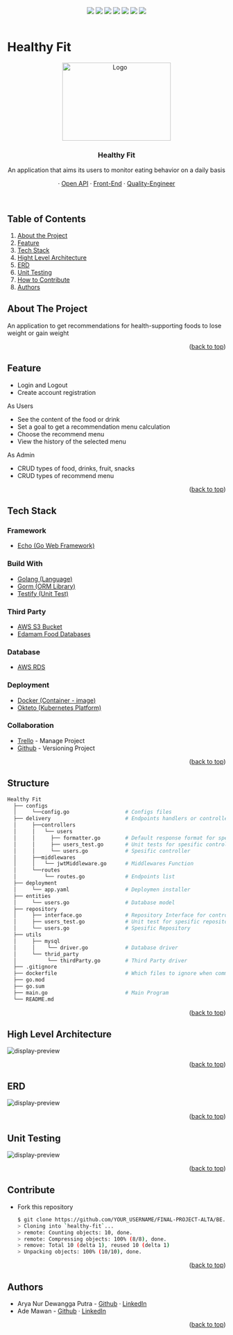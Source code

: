 <div align="center">
   <a href="https://go.dev/"><img src = https://img.shields.io/badge/GO-v1.17.6-blue></a>
   <a href= "https://aws.amazon.com/id/rds/?p=ft&c=db&z=3"><img src = https://img.shields.io/badge/AWS_RDS-MySQL-orange></a>
   <a href="https://echo.labstack.com/"><img src = https://img.shields.io/badge/Echo-v4.7.0-blue></a>
   <a href="https://aws.amazon.com/id/s3/?did=ft_card&trk=ft_card"><img src = https://img.shields.io/badge/AWS-S3%20Bucket-green></a>
   <a href="https://www.edamam.com/"><img src = https://img.shields.io/badge/ExtAPI-%20EDAMAM-green></a>
   <a href="https://hub.docker.com/"><img src = https://img.shields.io/badge/Deploy-%20Docker-blue></a>
   <a href="https://www.okteto.com/"><img src = https://img.shields.io/badge/Deploy-%20Okteto-purple></a>
</div>
<br />

# Healthy Fit

<!-- PROJECT LOGO -->
<div align="center">
  <a href="https://raw.githubusercontent.com/FINAL-PROJECT-ALTA/FE/development/image/logo-white.png">
    <img src="https://raw.githubusercontent.com/FINAL-PROJECT-ALTA/FE/development/image/logo-white.png" alt="Logo" width="250" height="180">
  </a>

  <h3 align="center">Healthy Fit</h3>
  <p align="center">
   An application that aims its users to monitor eating behavior on a daily basis
    <br />
    <div id = "other-software-design"></div>
    ·
     <a href="https://app.swaggerhub.com/apis/aaryadewangga/Final_Project/1.0#/">Open API</a>
    ·
    <a href="https://github.com/FINAL-PROJECT-ALTA/FE">Front-End</a>
    ·
    <a href="https://github.com/FINAL-PROJECT-ALTA/QE">Quality-Engineer</a>
  </p>
</div>
<br />

<!-- TABLE OF CONTENTS -->
## Table of Contents
1. [About the Project](#about-the-project)
2. [Feature](#feture)
3. [Tech Stack](#tech-stack)
4. [Hight Level Architecture](#high-level-architecture)
5. [ERD](#erd)
6. [Unit Testing](#unit-testing)
6. [How to Contribute](#contribute)
7. [Authors](#authors)

<!-- ABOUT THE PROJECT -->
## About The Project
An application to get recommendations for health-supporting foods to lose weight or gain weight


<p align="right">(<a href="#top">back to top</a>)</p>

## Feature
-  Login and Logout
-  Create account registration

As Users
-  See the content of the food or drink
-  Set a goal to get a recommendation menu calculation
-  Choose the recommend menu
-  View the history of the selected menu

As Admin
-  CRUD types of food, drinks, fruit, snacks
-  CRUD types of recommend menu


<p align="right">(<a href="#top">back to top</a>)</p>

## Tech Stack
### Framework
- [Echo (Go Web Framework)](https://echo.labstack.com/)

### Build With
- [Golang (Language)](https://go.dev/) 
- [Gorm (ORM Library)](https://aws.amazon.com/id/?nc2=h_lg)
- [Testify (Unit Test)](https://github.com/stretchr/testify)

### Third Party
- [AWS S3 Bucket](https://aws.amazon.com/id/?nc2=h_lg)
- [Edamam Food Databases](https://www.edamam.com/)

### Database
- [AWS RDS](https://aws.amazon.com/id/?nc2=h_lg)

### Deployment
- [Docker (Container - image)](https://hub.docker.com/)
- [Okteto (Kubernetes Platform)](https://www.okteto.com/)

### Collaboration 
- [Trello](https://trello.com/) - Manage Project
- [Github](https://github.com/) - Versioning Project

<p align="right">(<a href="#top">back to top</a>)</p>

## Structure
``` bash
Healthy Fit
  ├── configs                
  │     └──config.go                  # Configs files
  ├── delivery                        # Endpoints handlers or controllers
  │     ├──controllers
  │     │   └── users
  │     │     ├── formatter.go        # Default response format for spesific controllers
  │     │     ├── users_test.go       # Unit tests for spesific controllers
  │     │     └── users.go            # Spesific controller
  │     ├──middlewares
  │     │   └── jwtMiddleware.go      # Middlewares Function
  │     └──routes  
  │         └── routes.go             # Endpoints list
  ├── deployment               
  │     └── app.yaml                  # Deploymen installer
  ├── entities                
  │     └── users.go                  # Database model
  ├── repository              
  │     ├── interface.go              # Repository Interface for controllers
  │     ├── users_test.go             # Unit test for spesific repository
  │     └── users.go                  # Spesific Repository
  ├── utils                 
  │     ├── mysql
  │     │    └── driver.go            # Database driver
  │     └── thrid_party
  │          └── thirdParty.go        # Third Party driver
  ├── .gitignore  
  ├── dockerfile                      # Which files to ignore when committing
  ├── go.mod                  
  ├── go.sum                  
  ├── main.go                         # Main Program
  └── README.md    
```
<p align="right">(<a href="#top">back to top</a>)</p>

<!-- HLA -->
## High Level Architecture

<img src="./doc/HLA.png" alt="display-preview">

<p align="right">(<a href="#top">back to top</a>)</p>

<!-- ERD -->
## ERD

<img src="./doc/ERD.png" alt="display-preview">

<p align="right">(<a href="#top">back to top</a>)</p>

<!-- Testing -->
## Unit Testing

<img src="" alt="display-preview">

<p align="right">(<a href="#top">back to top</a>)</p>

## Contribute

- Fork this repository

    ```sh
    $ git clone https://github.com/YOUR_USERNAME/FINAL-PROJECT-ALTA/BE.git
    > Cloning into `healthy-fit`...
    > remote: Counting objects: 10, done.
    > remote: Compressing objects: 100% (8/8), done.
    > remove: Total 10 (delta 1), reused 10 (delta 1)
    > Unpacking objects: 100% (10/10), done.
    ```
<p align="right">(<a href="#top">back to top</a>)</p>

<!-- CONTACT -->
## Authors
* Arya Nur Dewangga Putra - [Github](https://github.com/aaryadewangga) · [LinkedIn](https://www.linkedin.com/in/aryadewangga/)
* Ade Mawan - [Github](https://github.com/ademawan) · [LinkedIn](https://www.linkedin.com/in/ade-mawan-527657177/)

<p align="right">(<a href="#top">back to top</a>)</p>
